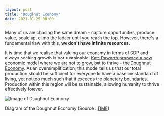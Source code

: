 ```yaml
---
layout: post
title: "Doughnut Economy"
date: 2021-07-25 00:00
---
```


Many of us are chasing the same dream - capture opportunities, produce value, scale up, climb the ladder until you reach the top. However, there's a fundamental flaw with this, **we don't have infinite resources.**

It is time that we realise that valuing our economy in terms of GDP and always seeking growth is not sustainable. [Kate Raworth proposed a new economic model where we are not to grow, but to thrive - the Doughnut Economy](https://www.youtube.com/watch?v=Rhcrbcg8HBw). As an oversimplification, this model tells us that our total production should be sufficient for everyone to have a baseline standard of living, yet not too much such that it exceeds the [planetary boundaries](https://www.stockholmresilience.org/research/planetary-boundaries.html). Production within this region will be sustainable, allowing humanity to thrive effectively forever.

![Image of Doughnut Economy](/blog/assets/Images/Doughnut-Economy.png)

Diagram of the Doughnut Economy (Source : [TIME](https://time.com/5930093/amsterdam-doughnut-economics/))
